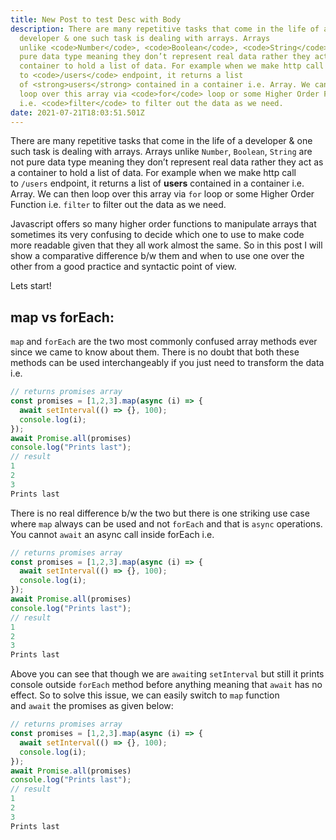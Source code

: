 ```yaml
---
title: New Post to test Desc with Body
description: There are many repetitive tasks that come in the life of a
  developer & one such task is dealing with arrays. Arrays
  unlike <code>Number</code>, <code>Boolean</code>, <code>String</code> are not
  pure data type meaning they don’t represent real data rather they act as a
  container to hold a list of data. For example when we make http call
  to <code>/users</code> endpoint, it returns a list
  of <strong>users</strong> contained in a container i.e. Array. We can then
  loop over this array via <code>for</code> loop or some Higher Order Function
  i.e. <code>filter</code> to filter out the data as we need.
date: 2021-07-21T18:03:51.501Z
---
```

There are many repetitive tasks that come in the life of a developer & one such task is dealing with arrays. Arrays unlike `Number`, `Boolean`, `String` are not pure data type meaning they don’t represent real data rather they act as a container to hold a list of data. For example when we make http call to `/users` endpoint, it returns a list of **users** contained in a container i.e. Array. We can then loop over this array via `for` loop or some Higher Order Function i.e. `filter` to filter out the data as we need.

Javascript offers so many higher order functions to manipulate arrays that sometimes its very confusing to decide which one to use to make code more readable given that they all work almost the same. So in this post I will show a comparative difference b/w them and when to use one over the other from a good practice and syntactic point of view.

Lets start!

## [](http://localhost:8080/blog/with-code/#map-vs-foreach)map vs forEach:

`map` and `forEach` are the two most commonly confused array methods ever since we came to know about them. There is no doubt that both these methods can be used interchangeably if you just need to transform the data i.e.

```javascript
// returns promises array
const promises = [1,2,3].map(async (i) => {
  await setInterval(() => {}, 100);
  console.log(i);
});
await Promise.all(promises)
console.log("Prints last");
// result
1
2
3
Prints last
```

There is no real difference b/w the two but there is one striking use case where `map` always can be used and not `forEach` and that is `async` operations. You cannot `await` an async call inside forEach i.e.

```javascript
// returns promises array
const promises = [1,2,3].map(async (i) => {
  await setInterval(() => {}, 100);
  console.log(i);
});
await Promise.all(promises)
console.log("Prints last");
// result
1
2
3
Prints last
```

Above you can see that though we are `await`ing `setInterval` but still it prints console outside `forEach` method before anything meaning that `await` has no effect. So to solve this issue, we can easily switch to `map` function and `await` the promises as given below:

```javascript
// returns promises array
const promises = [1,2,3].map(async (i) => {
  await setInterval(() => {}, 100);
  console.log(i);
});
await Promise.all(promises)
console.log("Prints last");
// result
1
2
3
Prints last
```